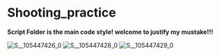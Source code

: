 # Shooting_practice
**Script Folder is the main code style! welcome to justify my mustake!!!**

![S__105447426_0](https://github.com/hsien1005/Shooting_practice/assets/90340498/907b8a77-20bc-4176-8717-6e26242e82ef)
![S__105447428_0](https://github.com/hsien1005/Shooting_practice/assets/90340498/06cc5a72-bb77-4965-82d1-931694a6b7c0)
![S__105447429_0](https://github.com/hsien1005/Shooting_practice/assets/90340498/e9d6590a-1fd8-4fbe-bedb-8686922c5ef7)

